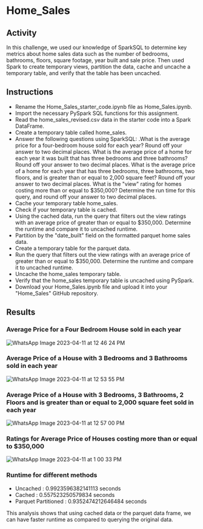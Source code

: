 # Home_Sales
## Activity 
In this challenge, we used our knowledge of SparkSQL to determine key metrics about home sales data such as the number of bedrooms, bathrooms, floors, square footage, year built and sale price. Then used Spark to create temporary views, partition the data, cache and uncache a temporary table, and verify that the table has been uncached.

## Instructions

- Rename the Home_Sales_starter_code.ipynb file as Home_Sales.ipynb.
- Import the necessary PySpark SQL functions for this assignment.
- Read the home_sales_revised.csv data in the starter code into a Spark DataFrame.
- Create a temporary table called home_sales.
- Answer the following questions using SparkSQL:
.What is the average price for a four-bedroom house sold for each year? Round off your answer to two decimal places.
What is the average price of a home for each year it was built that has three bedrooms and three bathrooms? Round off your answer to two decimal places.
What is the average price of a home for each year that has three bedrooms, three bathrooms, two floors, and is greater than or equal to 2,000 square feet? Round off your answer to two decimal places.
What is the "view" rating for homes costing more than or equal to $350,000? Determine the run time for this query, and round off your answer to two decimal places.
- Cache your temporary table home_sales.
- Check if your temporary table is cached.
- Using the cached data, run the query that filters out the view ratings with an average price of greater than or equal to $350,000. Determine the runtime and compare it to uncached runtime.
- Partition by the "date_built" field on the formatted parquet home sales data.
- Create a temporary table for the parquet data.
- Run the query that filters out the view ratings with an average price of greater than or equal to $350,000. Determine the runtime and compare it to uncached runtime.
- Uncache the home_sales temporary table.
- Verify that the home_sales temporary table is uncached using PySpark.
- Download your Home_Sales.ipynb file and upload it into your "Home_Sales" GitHub repository.

## Results
### Average Price for a Four Bedroom House sold in each year
![WhatsApp Image 2023-04-11 at 12 46 24 PM](https://user-images.githubusercontent.com/114199979/231232897-e5c429aa-6017-47f8-b658-bfe350b6a427.jpeg)


### Average Price of a House with 3 Bedrooms and 3 Bathrooms sold in each year
![WhatsApp Image 2023-04-11 at 12 53 55 PM](https://user-images.githubusercontent.com/114199979/231234843-76a34e23-ee09-43fd-9913-9dfbc261966e.jpeg)


### Average Price of a House with 3 Bedrooms, 3 Bathrooms, 2 Floors and is greater than or equal to 2,000 square feet sold in each year
![WhatsApp Image 2023-04-11 at 12 57 00 PM](https://user-images.githubusercontent.com/114199979/231235484-42485c0b-3e80-4634-88f0-fdba5aaf8ec1.jpeg)


### Ratings for Average Price of Houses costing more than or equal to $350,000
![WhatsApp Image 2023-04-11 at 1 00 33 PM](https://user-images.githubusercontent.com/114199979/231236389-f25d07c2-9cb4-4c6b-9a00-40f00e53ccc0.jpeg)

### Runtime for different methods
* Uncached : 0.9923596382141113 seconds
* Cached : 0.557523250579834 seconds
* Parquet Partitioned : 0.9352474212646484 seconds

This analysis shows that using cached data or the parquet data frame, we can have faster runtime as compared to querying the original data.
